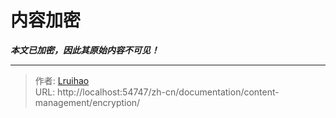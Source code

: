 # 内容加密

_**本文已加密，因此其原始内容不可见！**_

---

> 作者: [Lruihao](https://lruihao.cn)  
> URL: http://localhost:54747/zh-cn/documentation/content-management/encryption/  

